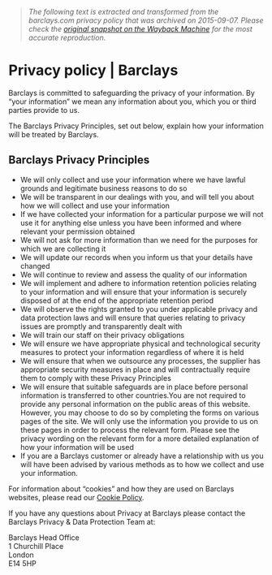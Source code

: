 > *The following text is extracted and transformed from the barclays.com privacy policy that was archived on 2015-09-07. Please check the [original snapshot on the Wayback Machine](https://web.archive.org/web/20150907191625id_/https%3A//www.home.barclays/privacy-policy.html) for the most accurate reproduction.*

# Privacy policy | Barclays

Barclays is committed to safeguarding the privacy of your information. By “your information” we mean any information about you, which you or third parties provide to us.

The Barclays Privacy Principles, set out below, explain how your information will be treated by Barclays.

## Barclays Privacy Principles

  * We will only collect and use your information where we have lawful grounds and legitimate business reasons to do so
  * We will be transparent in our dealings with you, and will tell you about how we will collect and use your information
  * If we have collected your information for a particular purpose we will not use it for anything else unless you have been informed and where relevant your permission obtained
  * We will not ask for more information than we need for the purposes for which we are collecting it
  * We will update our records when you inform us that your details have changed
  * We will continue to review and assess the quality of our information
  * We will implement and adhere to information retention policies relating to your information and will ensure that your information is securely disposed of at the end of the appropriate retention period
  * We will observe the rights granted to you under applicable privacy and data protection laws and will ensure that queries relating to privacy issues are promptly and transparently dealt with
  * We will train our staff on their privacy obligations
  * We will ensure we have appropriate physical and technological security measures to protect your information regardless of where it is held
  * We will ensure that when we outsource any processes, the supplier has appropriate security measures in place and will contractually require them to comply with these Privacy Principles
  * We will ensure that suitable safeguards are in place before personal information is transferred to other countries.You are not required to provide any personal information on the public areas of this website. However, you may choose to do so by completing the forms on various pages of the site. We will only use the information you provide to us on these pages in order to process the relevant form. Please see the privacy wording on the relevant form for a more detailed explanation of how your information will be used
  * If you are a Barclays customer or already have a relationship with us you will have been advised by various methods as to how we collect and use your information.



For information about “cookies” and how they are used on Barclays websites, please read our [Cookie Policy](https://web.archive.org/cookie-policy.html).

If you have any questions about Privacy at Barclays please contact the Barclays Privacy & Data Protection Team at:

Barclays Head Office  
1 Churchill Place  
London  
E14 5HP
